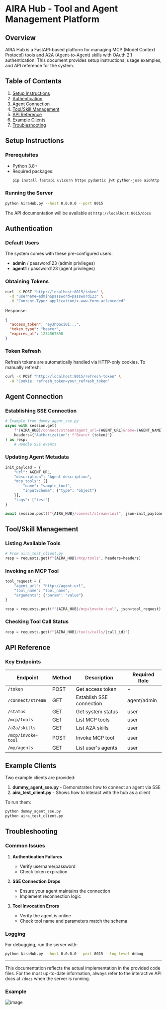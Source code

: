 # AIRA Hub - Tool and Agent Management Platform

## Overview
AIRA Hub is a FastAPI-based platform for managing MCP (Model Context Protocol) tools and A2A (Agent-to-Agent) skills with OAuth 2.1 authentication. This document provides setup instructions, usage examples, and API reference for the system.

## Table of Contents
1. [Setup Instructions](#setup-instructions)
2. [Authentication](#authentication)
3. [Agent Connection](#agent-connection)
4. [Tool/Skill Management](#toolskill-management)
5. [API Reference](#api-reference)
6. [Example Clients](#example-clients)
7. [Troubleshooting](#troubleshooting)

## Setup Instructions

### Prerequisites
- Python 3.8+
- Required packages:
  ```bash
  pip install fastapi uvicorn httpx pydantic jwt python-jose aiohttp sse-starlette
  ```

### Running the Server
```bash
python AiraHub.py --host 0.0.0.0 --port 8015
```

The API documentation will be available at `http://localhost:8015/docs`

## Authentication

### Default Users
The system comes with these pre-configured users:
- **admin** / password123 (admin privileges)
- **agent1** / password123 (agent privileges)

### Obtaining Tokens
```bash
curl -X POST "http://localhost:8015/token" \
  -d "username=admin&password=password123" \
  -H "Content-Type: application/x-www-form-urlencoded"
```

Response:
```json
{
  "access_token": "eyJhbGciOi...",
  "token_type": "bearer",
  "expires_at": 1234567890
}
```

### Token Refresh
Refresh tokens are automatically handled via HTTP-only cookies. To manually refresh:
```bash
curl -X POST "http://localhost:8015/refresh-token" \
  -H "Cookie: refresh_token=your_refresh_token"
```

## Agent Connection

### Establishing SSE Connection
```python
# Example from dummy_agent_sse.py
async with session.get(
    f"{AIRA_HUB}/connect/stream?agent_url={AGENT_URL}&name={AGENT_NAME}&aira_capabilities={CAPABILITIES}",
    headers={"Authorization": f"Bearer {token}"}
) as resp:
    # Handle SSE events
```

### Updating Agent Metadata
```python
init_payload = {
    "url": AGENT_URL,
    "description": "Agent description",
    "mcp_tools": [{
        "name": "sample_tool",
        "inputSchema": {"type": "object"}
    }],
    "tags": ["test"]
}

await session.post(f"{AIRA_HUB}/connect/stream/init", json=init_payload)
```

## Tool/Skill Management

### Listing Available Tools
```python
# From aira_test_client.py
resp = requests.get(f"{AIRA_HUB}/mcp/tools", headers=headers)
```

### Invoking an MCP Tool
```python
tool_request = {
    "agent_url": "http://agent-url",
    "tool_name": "tool_name",
    "arguments": {"param": "value"}
}

resp = requests.post(f"{AIRA_HUB}/mcp/invoke-tool", json=tool_request)
```

### Checking Tool Call Status
```python
resp = requests.get(f"{AIRA_HUB}/tools/calls/{call_id}")
```

## API Reference

### Key Endpoints

| Endpoint | Method | Description | Required Role |
|----------|--------|-------------|---------------|
| `/token` | POST | Get access token | - |
| `/connect/stream` | GET | Establish SSE connection | agent/admin |
| `/status` | GET | Get system status | user |
| `/mcp/tools` | GET | List MCP tools | user |
| `/a2a/skills` | GET | List A2A skills | user |
| `/mcp/invoke-tool` | POST | Invoke MCP tool | user |
| `/my/agents` | GET | List user's agents | user |

## Example Clients

Two example clients are provided:

1. **dummy_agent_sse.py** - Demonstrates how to connect an agent via SSE
2. **aira_test_client.py** - Shows how to interact with the hub as a client

To run them:
```bash
python dummy_agent_sse.py
python aira_test_client.py
```

## Troubleshooting

### Common Issues

1. **Authentication Failures**
   - Verify username/password
   - Check token expiration

2. **SSE Connection Drops**
   - Ensure your agent maintains the connection
   - Implement reconnection logic

3. **Tool Invocation Errors**
   - Verify the agent is online
   - Check tool name and parameters match the schema

### Logging
For debugging, run the server with:
```bash
python AiraHub.py --host 0.0.0.0 --port 8015 --log-level debug
```

---

This documentation reflects the actual implementation in the provided code files. For the most up-to-date information, always refer to the interactive API docs at `/docs` when the server is running.


### Example 

![image](https://github.com/user-attachments/assets/34cb9f56-c0a3-45bb-b983-e5d05e48e5c0)
